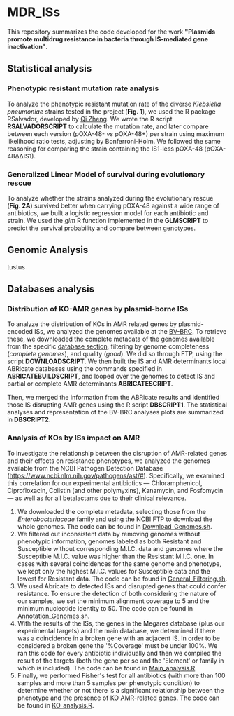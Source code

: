 # MDR_ISs

This repository summarizes the code developed for the work **"Plasmids promote multidrug resistance in bacteria through IS-mediated gene inactivation"**.

## Statistical analysis

### Phenotypic resistant mutation rate analysis

To analyze the phenotypic resistant mutation rate of the diverse *Klebsiella pneumoniae* strains tested in the project (**Fig. 1**), we used the R package RSalvador, developed by [Qi Zheng](https://academic.oup.com/g3journal/article/7/12/3849/6027424). We wrote the R script **RSALVADORSCRIPT** to calculate the mutation rate, and later compare between each version (pOXA-48- *vs* pOXA-48+) per strain using maximum likelihood ratio tests, adjusting by Bonferroni-Holm. We followed the same reasoning for comparing the strain containing the IS1-less pOXA-48 (pOXA-48ΔΔIS1).

### Generalized Linear Model of survival during evolutionary rescue

To analyze whether the strains analyzed during the evolutionary rescue (**Fig. 2A**) survived better when carrying pOXA-48 against a wide range of antibiotics, we built a logistic regression model for each antibiotic and strain. We used the *glm* R function implemented in the **GLMSCRIPT** to predict the survival probability and compare between genotypes.

## Genomic Analysis
tustus


## Databases analysis

### Distribution of KO-AMR genes by plasmid-borne ISs

To analyze the distribution of KOs in AMR related genes by plasmid-encoded ISs, we analyzed the genomes available at the [BV-BRC](https://www.bv-brc.org/). To retrieve these, we downloaded the complete metadata of the genomes available from the specific [database section](https://www.bv-brc.org/view/Bacteria/2#view_tab=genomes), filtering by genome completeness (*complete genomes*), and quality (*good*). We did so through FTP, using the script **DOWNLOADSCRIPT**. We then built the IS and AMR determinants local ABRicate databases using the commands specified in **ABRICATEBUILDSCRIPT**, and looped over the genomes to detect IS and partial or complete AMR determinants **ABRICATESCRIPT**.

Then, we merged the information from the ABRicate results and identified those IS disrupting AMR genes using the R script **DBSCRIPT1**. The statistical analyses and representation of the BV-BRC analyses plots are summarized in **DBSCRIPT2**.

### Analysis of KOs by ISs impact on AMR
To investigate the relationship between the disruption of AMR-related genes and their effects on resistance phenotypes, we analyzed the genomes available from the NCBI Pathogen Detection Database (https://www.ncbi.nlm.nih.gov/pathogens/ast/#). Specifically, we examined this correlation for our experimental antibiotics — Chloramphenicol, Ciprofloxacin, Colistin (and other polymyxins), Kanamycin, and Fosfomycin — as well as for all betalactams due to their clinical relevance. 

1. We downloaded the complete metadata, selecting those from the *Enterobacteriaceae* family and using the NCBI FTP to download the whole genomes. The code can be found in [Download_Genomes.sh](https://github.com/jorgEVOplasmids/MDR_ISs/blob/main/Databases_analysis/KO_impact_Phenotypic_AMR/Download_Genomes.sh).
2. We filtered out inconsistent data by removing genomes without phenotypic information, genomes labeled as both Resistant and Susceptible without corresponding M.I.C. data and genomes where the Susceptible M.I.C. value was higher than the Resistant M.I.C. one. In cases with several coincidences for the same genome and phenotype, we kept only the highest M.I.C. values for Susceptible data and the lowest for Resistant data. The code can be found in [General_Filtering.sh](https://github.com/jorgEVOplasmids/MDR_ISs/blob/main/Databases_analysis/KO_impact_Phenotypic_AMR/General_Filtering.sh).
3. We used Abricate to detected ISs and disrupted genes that could confer resistance. To ensure the detection of both considering the nature of our samples, we set the minimum alignment coverage to 5 and the minimum nucleotide identity to 50. The code can be found in [Annotation_Genomes.sh](https://github.com/jorgEVOplasmids/MDR_ISs/blob/main/Databases_analysis/KO_impact_Phenotypic_AMR/Annotation_Genomes.sh).
4. With the results of the ISs, the genes in the Megares database (plus our experimental targets) and the main database, we determined if there was a coincidence in a broken gene with an adjacent IS. In order to be considered a broken gene the '%Coverage' must be under 100%.  We ran this code for every antibiotic individually and then we compiled the result of the targets (both the gene per se and the 'Element' or family in which is included). The code can be found in [Main_analysis.R](https://github.com/jorgEVOplasmids/MDR_ISs/blob/main/Databases_analysis/KO_impact_Phenotypic_AMR/Main_Analysis.R).
5. Finally, we performed Fisher's test for all antibiotics (with more than 100 samples and more than 5 samples per phenotypic condition) to determine whether or not there is a significant relationship between the phenotype and the presence of KO AMR-related genes. The code can be found in [KO_analysis.R](https://github.com/jorgEVOplasmids/MDR_ISs/blob/main/Databases_analysis/KO_impact_Phenotypic_AMR/KO_analysis.R).
